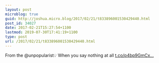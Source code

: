 ```yaml
---
layout: post
microblog: true
guid: http://joshua.micro.blog/2017/02/21/t833896001530429440.html
post_id: 34027
date: 2017-02-21T15:27:54+1100
lastmod: 2019-07-30T17:41:19+1100
type: post
url: /2017/02/21/t833896001530429440.html
---
```

From the @unpopularist💡 When you say nothing at all [t.co/p4bp9GmCx...](https://t.co/p4bp9GmCxa)

